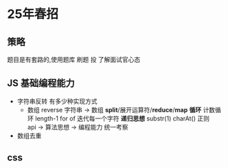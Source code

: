 # 25年春招

## 策略
题目是有套路的,使用题库
刷题 投 了解面试官心态


## JS 基础编程能力
- 字符串反转 有多少种实现方式
  - 数组 reverse
    字符串 -> 数组 
    **split**/展开运算符/**reduce**/**map** 
**循环**
    计数循环 length-1
    for of 迭代每一个字符
**递归思想** substr(1) charAt()
正则  
    api -> 算法思想 -> 编程能力 统一考察
- 数组去重

## css 

